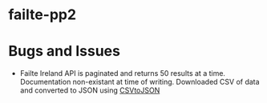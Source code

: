 # failte-pp2

# Bugs and Issues
- Failte Ireland API is paginated and returns 50 results at a time. Documentation non-existant at time of writing. Downloaded CSV of data and converted to JSON using [CSVtoJSON](https://csvjson.com/csv2json)